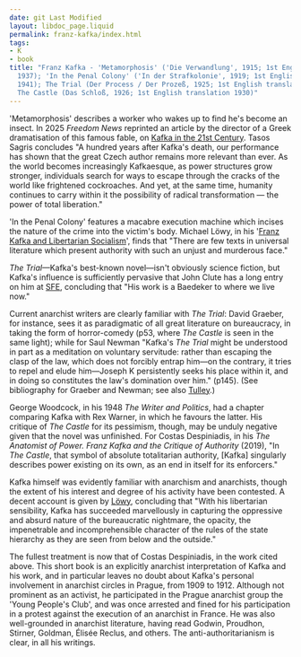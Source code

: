 ```yaml
---
date: git Last Modified
layout: libdoc_page.liquid
permalink: franz-kafka/index.html
tags:
- K
- book
title: "Franz Kafka - 'Metamorphosis' ('Die Verwandlung', 1915; 1st English translation
  1937); 'In the Penal Colony' ('In der Strafkolonie', 1919; 1st English translation
  1941); The Trial (Der Process / Der Prozeß, 1925; 1st English translation) 1937;
  The Castle (Das Schloß, 1926; 1st English translation 1930)"
---
```


'Metamorphosis' describes a worker who wakes up to find he's become an insect. In 2025 _Freedom News_ reprinted an article by the director of a Greek dramatisation of this famous fable, on <a href="https://freedomnews.org.uk/2025/04/06/kafka-in-the-21st-century/">Kafka in the 21st Century</a>. Tasos Sagris concludes "A hundred years after Kafka's death, our performance has shown that the great Czech author remains more 
relevant than ever. As the world becomes increasingly Kafkaesque, as power structures grow stronger, individuals search for ways to escape through the cracks of the world like frightened cockroaches. And yet, at the same time, humanity continues to carry within it the possibility of radical transformation — the power of total liberation."

'In the Penal Colony' features a macabre execution machine which incises the nature of the crime into the victim's body. Michael Löwy, in his '[Franz Kafka and Libertarian Socialism](https://theanarchistlibrary.org/library/michael-lowy-franz-kafka-and-libertarian-socialism)', finds that "There are few texts in universal literature which present authority with such an unjust and murderous face."

*The Trial*—Kafka's best-known novel—isn't obviously science fiction, but Kafka's influence is sufficiently pervasive that John Clute has a long entry on him at [SFE](http://www.sf-encyclopedia.com/entry/kafka_franz), concluding that "His work is a Baedeker to where we live now."

Current anarchist writers are clearly familiar with _The Trial_: David Graeber, for instance, sees it as paradigmatic of all great literature on bureaucracy, in taking the form of horror-comedy (p53, where _The Castle_ is seen in the same light); while for Saul Newman "Kafka's _The Trial_ might be understood in part as a meditation on voluntary servitude: rather than escaping the clasp of the law, which does not forcibly entrap him—on the contrary, it tries to repel and elude him—Joseph K persistently seeks his place within it, and in doing so constitutes the law's domination over him." (p145). (See bibliography for Graeber and Newman; see also [Tulley](https://www.lwbooks.co.uk/sites/default/files/anarchiststudies26.2_03tulley.pdf).)

George Woodcock, in his 1948 _The Writer and Politics_, had a chapter comparing Kafka with Rex Warner, in which he favours the latter. His critique of _The Castle_ for its pessimism, though, may be unduly negative given that the novel was unfinished. For Costas Despiniadis, in his _The Anatomist of Power. Franz Kafka and the Critique of Authority_ (2019), "In _The Castle_, that symbol of absolute totalitarian authority, [Kafka] singularly describes power existing on its own, as an end in itself for its enforcers."

Kafka himself was evidently familiar with anarchism and anarchists, though the extent of his interest and degree of his activity have been contested. A decent account is given by [Löwy](https://theanarchistlibrary.org/library/michael-lowy-franz-kafka-and-libertarian-socialism), concluding that "With his libertarian sensibility, Kafka has succeeded marvellously in capturing the oppressive and absurd nature of the bureaucratic nightmare, the opacity, the impenetrable and incomprehensible character of the rules of the state hierarchy as they are seen from below and the outside."

The fullest treatment is now that of Costas Despiniadis, in the work cited above. This short book is an explicitly anarchist interpretation of Kafka and his work, and in particular leaves no doubt about Kafka's personal involvement in anarchist circles in Prague, from 1909 to 1912. Although not prominent as an activist, he participated in the Prague anarchist group the 'Young People's Club', and was once arrested and fined for his participation in a protest against the execution of an anarchist in France. He was also well-grounded in anarchist literature, having read Godwin, Proudhon, Stirner, Goldman, Élisée Reclus, and others. The anti-authoritarianism is clear, in all his writings.
